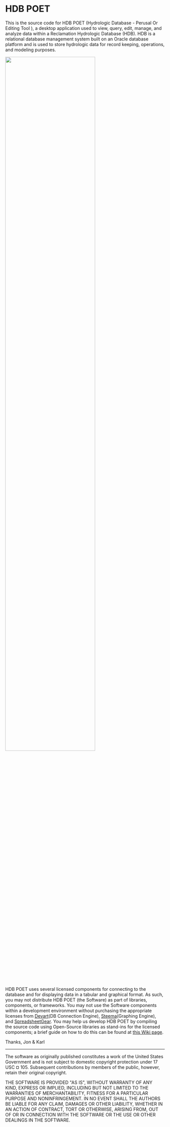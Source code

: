 HDB POET
=====

This is the source code for HDB POET (Hydrologic Database - Perusal Or Editing Tool ), a desktop application used to view, query, edit, manage, and analyze data within a Reclamation Hydrologic Database (HDB). HDB is a relational database management system built on an Oracle database platform and is used to store hydrologic data for record keeping, operations, and modeling purposes.

<img src="https://github.com/usbr/hdbpoet/wiki/images/DataDiscovery.Img4.png" width="75%" height="75%"/>

HDB POET uses several licensed components for connecting to the database and for displaying data in a tabular and graphical format. As such, you may not distribute HDB POET (the Software) as part of libraries, components, or frameworks. You may not use the Software components within a development environment without purchasing the appropriate licenses from [Devart](https://www.devart.com/dotconnect/universal/)(DB Connection Engine), [Steema](https://www.steema.com/product/net)(Graphing Engine), and [SpreadsheetGear](http://www.spreadsheetgear.com/). You may help us develop HDB POET by compiling the source code using Open-Source libraries as stand-ins for the licensed components; a brief guide on how to do this can be found at [this Wiki page](https://github.com/usbr/HdbPoet/wiki/Compiling-Open-Source).

Thanks,
Jon & Karl

----------------------------

The software as originally published constitutes a work of the United States Government and is not subject to domestic copyright protection under 17 USC ¤ 105. Subsequent contributions by members of the public, however, retain their original copyright.

THE SOFTWARE IS PROVIDED "AS IS", WITHOUT WARRANTY OF ANY KIND, EXPRESS OR IMPLIED, INCLUDING BUT NOT LIMITED TO THE WARRANTIES OF MERCHANTABILITY, FITNESS FOR A PARTICULAR PURPOSE AND NONINFRINGEMENT. IN NO EVENT SHALL THE AUTHORS BE LIABLE FOR ANY CLAIM, DAMAGES OR OTHER LIABILITY, WHETHER IN AN ACTION OF CONTRACT, TORT OR OTHERWISE, ARISING FROM, OUT OF OR IN CONNECTION WITH THE SOFTWARE OR THE USE OR OTHER DEALINGS IN THE SOFTWARE.
